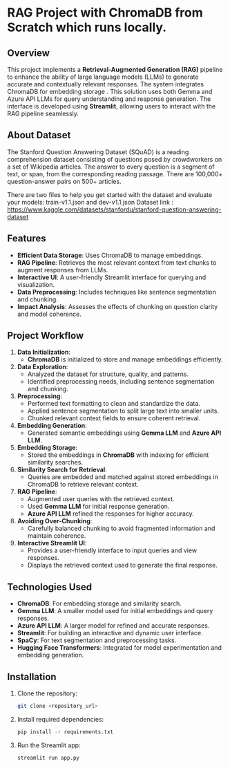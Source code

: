 # RAG Project with ChromaDB from Scratch which runs locally.

## Overview
This project implements a **Retrieval-Augmented Generation (RAG)** pipeline to enhance the ability of large language models (LLMs) to generate accurate and contextually relevant responses. The system integrates ChromaDB for embedding storage . This solution uses both Gemma and Azure API LLMs for query understanding and response generation. The interface is developed using **Streamlit**, allowing users to interact with the RAG pipeline seamlessly.


## About Dataset 
The Stanford Question Answering Dataset (SQuAD) is a reading comprehension dataset consisting of questions posed by crowdworkers on a set of Wikipedia articles. The answer to every question is a segment of text, or span, from the corresponding reading passage. There are 100,000+ question-answer pairs on 500+ articles.

There are two files to help you get started with the dataset and evaluate your models: train-v1.1.json and dev-v1.1.json
Dataset link : https://www.kaggle.com/datasets/stanfordu/stanford-question-answering-dataset

## Features
- **Efficient Data Storage**: Uses ChromaDB to manage embeddings.
- **RAG Pipeline**: Retrieves the most relevant context from text chunks to augment responses from LLMs.
- **Interactive UI**: A user-friendly Streamlit interface for querying and visualization.
- **Data Preprocessing**: Includes techniques like sentence segmentation and chunking.
- **Impact Analysis**: Assesses the effects of chunking on question clarity and model coherence.

## Project Workflow
1. **Data Initialization**:
   - **ChromaDB** is initialized to store and manage embeddings efficiently.
2. **Data Exploration**:
   - Analyzed the dataset for structure, quality, and patterns.
   - Identified preprocessing needs, including sentence segmentation and chunking.
3. **Preprocessing**:
   - Performed text formatting to clean and standardize the data.
   - Applied sentence segmentation to split large text into smaller units.
   - Chunked relevant context fields to ensure coherent retrieval.
4. **Embedding Generation**:
   - Generated semantic embeddings using **Gemma LLM** and **Azure API LLM**.
5. **Embedding Storage**:
   - Stored the embeddings in **ChromaDB** with indexing for efficient similarity searches.
6. **Similarity Search for Retrieval**:
   - Queries are embedded and matched against stored embeddings in ChromaDB to retrieve relevant context.
7. **RAG Pipeline**:
   - Augmented user queries with the retrieved context.
   - Used **Gemma LLM** for initial response generation.
   - **Azure API LLM** refined the responses for higher accuracy.
8. **Avoiding Over-Chunking**:
   - Carefully balanced chunking to avoid fragmented information and maintain coherence.
9. **Interactive Streamlit UI**:
   - Provides a user-friendly interface to input queries and view responses.
   - Displays the retrieved context used to generate the final response.

## Technologies Used
- **ChromaDB**: For embedding storage and similarity search.
- **Gemma LLM**: A smaller model used for initial embeddings and query responses.
- **Azure API LLM**: A larger model for refined and accurate responses.
- **Streamlit**: For building an interactive and dynamic user interface.
- **SpaCy**: For text segmentation and preprocessing tasks.
- **Hugging Face Transformers**: Integrated for model experimentation and embedding generation.

## Installation
1. Clone the repository:
   ```bash
   git clone <repository_url>
   
2. Install required dependencies:
    ```bash
   pip install -r requirements.txt

4. Run the Streamlit app:
   ```bash
   streamlit run app.py


